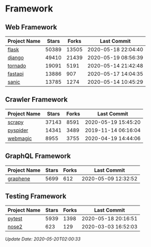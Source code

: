 # Framework

## Web Framework

| Project Name | Stars | Forks | Last Commit |
| ------------ | ----- | ----- | ----------- |
| [flask](https://github.com/pallets/flask) | 50389 | 13505 | 2020-05-18 22:04:40 |
| [django](https://github.com/django/django) | 49410 | 21439 | 2020-05-19 08:56:39 |
| [tornado](https://github.com/tornadoweb/tornado) | 19091 | 5191 | 2020-05-14 21:42:48 |
| [fastapi](https://github.com/tiangolo/fastapi) | 13886 | 907 | 2020-05-17 14:04:35 |
| [sanic](https://github.com/huge-success/sanic) | 13785 | 1274 | 2020-05-14 10:45:29 |

## Crawler Framework

| Project Name | Stars | Forks | Last Commit |
| ------------ | ----- | ----- | ----------- |
| [scrapy](https://github.com/scrapy/scrapy) | 37143 | 8591 | 2020-05-19 15:45:20 |
| [pyspider](https://github.com/binux/pyspider) | 14341 | 3489 | 2019-11-14 06:16:04 |
| [webmagic](https://github.com/code4craft/webmagic) | 8955 | 3755 | 2020-04-19 14:44:06 |

## GraphQL Framework

| Project Name | Stars | Forks | Last Commit |
| ------------ | ----- | ----- | ----------- |
| [graphene](https://github.com/graphql-python/graphene) | 5699 | 612 | 2020-05-09 12:32:52 |

## Testing Framework

| Project Name | Stars | Forks | Last Commit |
| ------------ | ----- | ----- | ----------- |
| [pytest](https://github.com/pytest-dev/pytest) | 5939 | 1398 | 2020-05-18 20:16:51 |
| [nose2](https://github.com/nose-devs/nose2) | 623 | 129 | 2020-03-03 16:52:03 |

*Update Date: 2020-05-20T02:00:33*